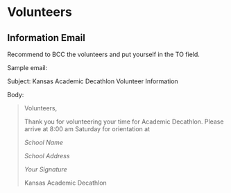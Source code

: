 # Volunteers

## Information Email

Recommend to BCC the volunteers and put yourself in the TO field.

Sample email:

Subject: Kansas Academic Decathlon Volunteer Information

Body:

> Volunteers,
>
> Thank you for volunteering your time for Academic Decathlon. Please arrive at 8:00 am Saturday for orientation at
>
> *School Name*
>
> *School Address*
>
> *Your Signature*
>
> Kansas Academic Decathlon